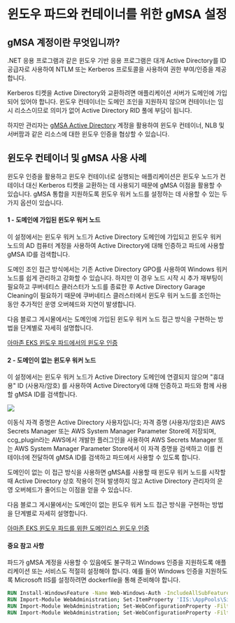 # 윈도우 파드와 컨테이너를 위한 gMSA 설정

## gMSA 계정이란 무엇입니까?

.NET 응용 프로그램과 같은 윈도우 기반 응용 프로그램은 대개 Active Directory를 ID 공급자로 사용하여 NTLM 또는 Kerberos 프로토콜을 사용하여 권한 부여/인증을 제공합니다. 

Kerberos 티켓을 Active Directory와 교환하려면 애플리케이션 서버가 도메인에 가입되어 있어야 합니다. 윈도우 컨테이너는 도메인 조인을 지원하지 않으며 컨테이너는 임시 리소스이므로 의미가 없어 Active Directory RID 풀에 부담이 됩니다.

하지만 관리자는 [gMSA Active Directory](https://docs.microsoft.com/en-us/windows-server/security/group-managed-service-accounts/group-managed-service-accounts-overview) 계정을 활용하여 윈도우 컨테이너, NLB 및 서버팜과 같은 리소스에 대한 윈도우 인증을 협상할 수 있습니다.

## 윈도우 컨테이너 및 gMSA 사용 사례

윈도우 인증을 활용하고 윈도우 컨테이너로 실행되는 애플리케이션은 윈도우 노드가 컨테이너 대신 Kerberos 티켓을 교환하는 데 사용되기 때문에 gMSA 이점을 활용할 수 있습니다. gMSA 통합을 지원하도록 윈도우 워커 노드를 설정하는 데 사용할 수 있는 두 가지 옵션이 있습니다.

#### 1 - 도메인에 가입된 윈도우 워커 노드
이 설정에서는 윈도우 워커 노드가 Active Directory 도메인에 가입되고 윈도우 워커 노드의 AD 컴퓨터 계정을 사용하여 Active Directory에 대해 인증하고 파드에 사용할 gMSA ID를 검색합니다. 

도메인 조인 접근 방식에서는 기존 Active Directory GPO를 사용하여 Windows 워커 노드를 쉽게 관리하고 강화할 수 있습니다. 하지만 이 경우 노드 시작 시 추가 재부팅이 필요하고 쿠버네티스 클러스터가 노드를 종료한 후 Active Directory Garage Cleaning이 필요하기 때문에 쿠버네티스 클러스터에서 윈도우 워커 노드를 조인하는 동안 추가적인 운영 오버헤드와 지연이 발생합니다.

다음 블로그 게시물에서는 도메인에 가입된 윈도우 워커 노드 접근 방식을 구현하는 방법을 단계별로 자세히 설명합니다.

[아마존 EKS 윈도우 파드에서의 윈도우 인증](https://aws.amazon.com/blogs/containers/windows-authentication-on-amazon-eks-windows-pods/)


#### 2 - 도메인이 없는 윈도우 워커 노드
이 설정에서는 윈도우 워커 노드가 Active Directory 도메인에 연결되지 않으며 "휴대용" ID (사용자/암호) 를 사용하여 Active Directory에 대해 인증하고 파드와 함께 사용할 gMSA ID를 검색합니다.

![](./images/domainless_gmsa.png)

이동식 자격 증명은 Active Directory 사용자입니다; 자격 증명 (사용자/암호)은 AWS Secrets Manager 또는 AWS System Manager Parameter Store에 저장되며, ccg_plugin라는 AWS에서 개발한 플러그인을 사용하여 AWS Secrets Manager 또는 AWS System Manager Parameter Store에서 이 자격 증명을 검색하고 이를 컨테이너에 전달하여 gMSA ID를 검색하고 파드에서 사용할 수 있도록 합니다.

도메인이 없는 이 접근 방식을 사용하면 gMSA를 사용할 때 윈도우 워커 노드를 시작할 때 Active Directory 상호 작용이 전혀 발생하지 않고 Active Directory 관리자의 운영 오버헤드가 줄어드는 이점을 얻을 수 있습니다.

다음 블로그 게시물에서는 도메인이 없는 윈도우 워커 노드 접근 방식을 구현하는 방법을 단계별로 자세히 설명합니다.

[아마존 EKS 윈도우 파드를 위한 도메인리스 윈도우 인증](https://aws.amazon.com/blogs/containers/domainless-windows-authentication-for-amazon-eks-windows-pods/)

#### 중요 참고 사항

파드가 gMSA 계정을 사용할 수 있음에도 불구하고 Windows 인증을 지원하도록 애플리케이션 또는 서비스도 적절히 설정해야 합니다. 예를 들어 Windows 인증을 지원하도록 Microsoft IIS를 설정하려면 dockerfile을 통해 준비해야 합니다.


```dockerfile
RUN Install-WindowsFeature -Name Web-Windows-Auth -IncludeAllSubFeature
RUN Import-Module WebAdministration; Set-ItemProperty 'IIS:\AppPools\SiteName' -name processModel.identityType -value 2
RUN Import-Module WebAdministration; Set-WebConfigurationProperty -Filter '/system.webServer/security/authentication/anonymousAuthentication' -Name Enabled -Value False -PSPath 'IIS:\' -Location 'SiteName'
RUN Import-Module WebAdministration; Set-WebConfigurationProperty -Filter '/system.webServer/security/authentication/windowsAuthentication' -Name Enabled -Value True -PSPath 'IIS:\' -Location 'SiteName'
```